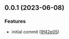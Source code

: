 ## 0.0.1 (2023-06-08)


### Features

* initial commit ([9f42e05](https://github.com/jhubbardsf/lively-contracts/commit/9f42e05e219b47768de6b6e37e29b6c4b6517bb8))



